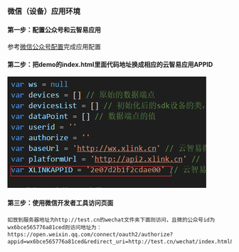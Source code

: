 
### 微信（设备）应用环境
#### 第一步：配置公众号和云智易应用
参考[微信公众号配置](https://docs.xlink.cn/pages/viewpage.action?pageId=4063254)完成应用配置

#### 第二步：把demo的index.html里面代码地址换成相应的云智易应用APPID
![图1](./resource/image/setter.png)


#### 第三步：使用微信开发者工具访问页面
```
如放到服务器地址为http://test.cn的wechat文件夹下面则访问，且微的公众号id为wx6bce565776a81ced则访问地址为：
https://open.weixin.qq.com/connect/oauth2/authorize?appid=wx6bce565776a81ced&redirect_uri=http://test.cn/wechat/index.html&response_type=code&scope=snsapi_base&state=STATE#wechat_redirect
```
